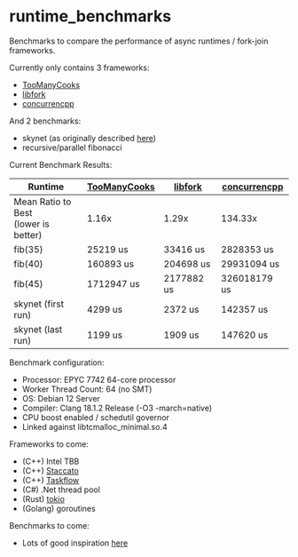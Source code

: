 # runtime_benchmarks
Benchmarks to compare the performance of async runtimes / fork-join frameworks.

Currently only contains 3 frameworks:
- [TooManyCooks](https://github.com/tzcnt/TooManyCooks)
- [libfork](https://github.com/ConorWilliams/libfork)
- [concurrencpp](https://github.com/David-Haim/concurrencpp)

And 2 benchmarks:
- skynet (as originally described [here](https://github.com/atemerev/skynet))
- recursive/parallel fibonacci

Current Benchmark Results:

| Runtime | [TooManyCooks](https://github.com/tzcnt/TooManyCooks) | [libfork](https://github.com/ConorWilliams/libfork) | [concurrencpp](https://github.com/David-Haim/concurrencpp) |
| --- | --- | --- | --- |
| Mean Ratio to Best<br>(lower is better) | 1.16x | 1.29x | 134.33x |
| fib(35) | 25219 us | 33416 us | 2828353 us |
| fib(40) | 160893 us | 204698 us | 29931094 us |
| fib(45) | 1712947 us | 2177882 us | 326018179 us |
| skynet (first run) | 4299 us | 2372 us | 142357 us |
| skynet (last run) | 1199 us | 1909 us | 147620 us |

Benchmark configuration:
- Processor: EPYC 7742 64-core processor
- Worker Thread Count: 64 (no SMT)
- OS: Debian 12 Server
- Compiler: Clang 18.1.2 Release (-O3 -march=native)
- CPU boost enabled / schedutil governor
- Linked against libtcmalloc_minimal.so.4

Frameworks to come:
- (C++) Intel TBB
- (C++) [Staccato](https://github.com/rkuchumov/staccato)
- (C++) [Taskflow](https://github.com/taskflow/taskflow)
- (C#) .Net thread pool
- (Rust) [tokio](https://github.com/tokio-rs/tokio)
- (Golang) goroutines

Benchmarks to come:
- Lots of good inspiration [here](https://github.com/ConorWilliams/libfork/tree/main/bench/source)
